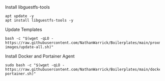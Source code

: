 Install libguestfs-tools
```
apt update -y
apt install libguestfs-tools -y
```

Update Templates
```
bash -c "$(wget -qLO - https://raw.githubusercontent.com/NathanWarrick/Boilerplates/main/proxmox/cloud-images/update-all.sh)"
```

Install Docker and Portainer Agent
```
sudo bash -c "$(wget -qLO - https://raw.githubusercontent.com/NathanWarrick/Boilerplates/main/docker/docker-portainer.sh)"
```